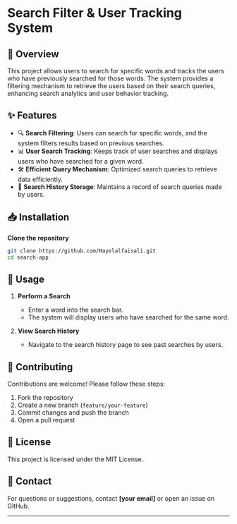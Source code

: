 # Search Filter & User Tracking System

## 📌 Overview
This project allows users to search for specific words and tracks the users who have previously searched for those words. The system provides a filtering mechanism to retrieve the users based on their search queries, enhancing search analytics and user behavior tracking.

## ✨ Features
- 🔍 **Search Filtering**: Users can search for specific words, and the system filters results based on previous searches.
- 📊 **User Search Tracking**: Keeps track of user searches and displays users who have searched for a given word.
- 🛠 **Efficient Query Mechanism**: Optimized search queries to retrieve data efficiently.
- 📑 **Search History Storage**: Maintains a record of search queries made by users.



## 📥 Installation
**Clone the repository**
   ```sh
   git clone https://github.com/Hayelalfaisali.git
   cd search-app
   ```


## 📌 Usage
1. **Perform a Search**
   - Enter a word into the search bar.
   - The system will display users who have searched for the same word.
   
2. **View Search History**
   - Navigate to the search history page to see past searches by users.

## 🤝 Contributing
Contributions are welcome! Please follow these steps:
1. Fork the repository
2. Create a new branch (`feature/your-feature`)
3. Commit changes and push the branch
4. Open a pull request

## 📄 License
This project is licensed under the MIT License.

## 📩 Contact
For questions or suggestions, contact **[your email]** or open an issue on GitHub.

---


